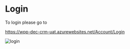 # Login

To login please go to 

https://wpp-dec-crm-uat.azurewebsites.net/Account/Login

![login](https://trdcorp.blob.core.windows.net/blog-images/ss-login-screenshot1.PNG)
